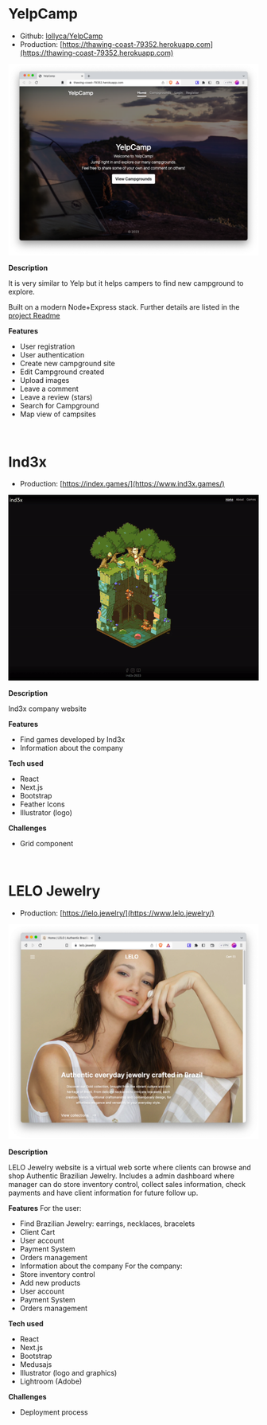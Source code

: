 # YelpCamp

- Github: [lollyca/YelpCamp](https://github.com/lollyca/YelpCamp)
- Production: [https://thawing-coast-79352.herokuapp.com](https://thawing-coast-79352.herokuapp.com)

![yelpcamp, my site](./images/yelpcamp.png)

**Description**

It is very similar to Yelp but it helps campers to find new campground to explore. 

Built on a modern Node+Express stack. Further details are listed in the [project Readme](https://github.com/lollyca/YelpCamp#built-with)

**Features**

- User registration
- User authentication
- Create new campground site
- Edit Campground created
- Upload images
- Leave a comment
- Leave a review (stars)
- Search for Campground
- Map view of campsites

<br/>

# Ind3x

- Production: [https://index.games/](https://www.ind3x.games/)

![index, my site](./images/ind3x.gif)

**Description**

Ind3x company website

**Features**
- Find games developed by Ind3x
- Information about the company

**Tech used**
- React
- Next.js
- Bootstrap
- Feather Icons
- Illustrator (logo)

**Challenges**
- Grid component

<br/>

# LELO Jewelry

- Production: [https://lelo.jewelry/](https://www.lelo.jewelry/)

![lelo, my site](./images/lelo.png)

**Description**

LELO Jewelry website is a virtual web sorte where clients can browse and shop Authentic Brazilian Jewelry. Includes a admin dashboard where manager can do store inventory control, collect sales information, check payments and have client information for future follow up.

**Features**
For the user:
- Find Brazilian Jewelry: earrings, necklaces, bracelets
- Client Cart
- User account
- Payment System
- Orders management
- Information about the company
For the company:
- Store inventory control
- Add new products
- User account
- Payment System
- Orders management

**Tech used**
- React
- Next.js
- Bootstrap
- Medusajs
- Illustrator (logo and graphics)
- Lightroom (Adobe)

**Challenges**
- Deployment process

<br/>
